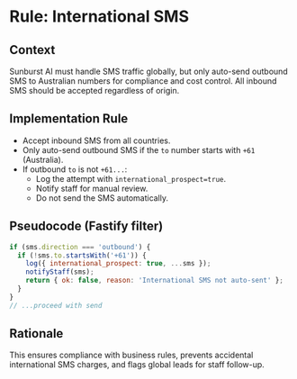 # Rule: International SMS

## Context
Sunburst AI must handle SMS traffic globally, but only auto-send outbound SMS to Australian numbers for compliance and cost control. All inbound SMS should be accepted regardless of origin.

## Implementation Rule
- Accept inbound SMS from all countries.
- Only auto-send outbound SMS if the `to` number starts with `+61` (Australia).
- If outbound `to` is not `+61...`:
  - Log the attempt with `international_prospect=true`.
  - Notify staff for manual review.
  - Do not send the SMS automatically.

## Pseudocode (Fastify filter)
```js
if (sms.direction === 'outbound') {
  if (!sms.to.startsWith('+61')) {
    log({ international_prospect: true, ...sms });
    notifyStaff(sms);
    return { ok: false, reason: 'International SMS not auto-sent' };
  }
}
// ...proceed with send
```

## Rationale
This ensures compliance with business rules, prevents accidental international SMS charges, and flags global leads for staff follow-up.